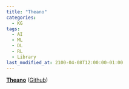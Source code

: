 ```yaml
---
title: "Theano"
categories:
  - KG
tags:
  - AI
  - ML
  - DL
  - RL
  - Library
last_modified_at: 2100-04-08T12:00:00-01:00
---
```


**[Theano](http://www.deeplearning.net/software/theano/)** ([Github](https://github.com/Theano/Theano))